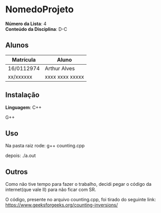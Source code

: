 # NomedoProjeto

**Número da Lista**: 4<br>
**Conteúdo da Disciplina**: D-C<br>

## Alunos
|Matrícula | Aluno |
| -- | -- |
| 16/0112974  |  Arthur Alves |
| xx/xxxxxx  |  xxxx xxxx xxxxx |


## Instalação 
**Linguagem**: C++<br>

G++

## Uso 
Na pasta raiz rode:
     g++ counting.cpp

depois:
    ./a.out

## Outros 
Como não tive tempo para fazer o trabalho, decidi pegar o código da internet(que vale II) para não ficar com SR.


O código, presente no arquivo counting.cpp, foi tirado do seguinte link: https://www.geeksforgeeks.org/counting-inversions/






